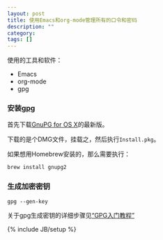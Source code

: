 ```yaml
---
layout: post
title: 使用Emacs和org-mode管理所有的口令和密码
description: ""
category:
tags: []
---
```


使用的工具和软件：

+ Emacs
+ org-mode
+ gpg

### 安装[gpg](https://www.gnupg.org)

首先下载[GnuPG for OS X](https://sourceforge.net/p/gpgosx/docu/Download/)的最新版。

下载的是个DMG文件，挂载之，然后执行```Install.pkg```。

如果想用Homebrew安装的，那么需要执行：

``` sh
brew install gnupg2
```

### 生成加密密钥

```
gpg --gen-key
```

关于gpg生成密钥的详细步骤见[“GPG入门教程”](http://www.ruanyifeng.com/blog/2013/07/gpg.html)



{% include JB/setup %}
